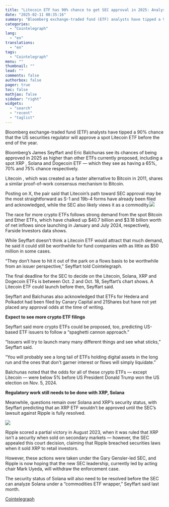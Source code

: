 ```yaml
---
title: "Litecoin ETF has 90% chance to get SEC approval in 2025: Analysts"
date: "2025-02-11 08:35:16"
summary: "Bloomberg exchange-traded fund (ETF) analysts have tipped a 90% chance that the US securities regulator will approve a spot Litecoin ETF before the end of the year. Bloomberg’s James Seyffart and Eric Balchunas see its chances of being approved in 2025 as higher than other ETFs currently proposed, including a..."
categories:
  - "Cointelegraph"
lang:
  - "en"
translations:
  - "en"
tags:
  - "Cointelegraph"
menu: ""
thumbnail: ""
lead: ""
comments: false
authorbox: false
pager: true
toc: false
mathjax: false
sidebar: "right"
widgets:
  - "search"
  - "recent"
  - "taglist"
---
```


Bloomberg exchange-traded fund (ETF) analysts have tipped a 90% chance that the US securities regulator will approve a spot Litecoin ETF before the end of the year.

Bloomberg’s James Seyffart and Eric Balchunas see its chances of being approved in 2025 as higher than other ETFs currently proposed, including a spot XRP , Solana and Dogecoin ETF — which they see as having a 65%, 70% and 75% chance respectively.

Litecoin , which was created as a faster alternative to Bitcoin in 2011, shares a similar proof-of-work consensus mechanism to Bitcoin.

Posting on X, the pair said that Litecoin’s path toward SEC approval may be the most straightforward as S-1 and 19b-4 forms have already been filed and acknowledged, while the SEC also likely views it as a commodity.![](https://s3.tradingview.com/news/image/cointelegraph:a99658a64094b-b8f71e2918e2d65b9ec6f5a15c89b2d0-resized.jpeg)

The race for more crypto ETFs follows strong demand from the spot Bitcoin and Ether ETFs, which have chalked up $40.7 billion and $3.18 billion worth of net inflows since launching in January and July 2024, respectively, Farside Investors data shows.

While Seyffart doesn’t think a Litecoin ETF would attract that much demand, he said it could still be worthwhile for fund companies with as little as $50 million in some cases.

“They don’t have to hit it out of the park on a flows basis to be worthwhile from an issuer perspective,” Seyffart told Cointelegraph.

The final deadline for the SEC to decide on the Litecoin, Solana, XRP and Dogecoin ETFs is between Oct. 2 and Oct. 18, Seyffart’s chart shows. A Litecoin ETF could launch before then, Seyffart said.

Seyffart and Balchunas also acknowledged that ETFs for Hedera and Polkadot had been filed by Canary Capital and 21Shares but have not yet placed any approval odds at the time of writing.

**Expect to see more crypto ETF filings**

Seyffart said more crypto ETFs could be proposed, too, predicting US-based ETF issuers to follow a “spaghetti cannon approach.”

“Issuers will try to launch many many different things and see what sticks,” Seyffart said.

“You will probably see a long tail of ETFs holding digital assets in the long run and the ones that don't garner interest or flows will simply liquidate.”

Balchunas noted that the odds for all of these crypto ETFs — except Litecoin — were below 5% before US President Donald Trump won the US election on Nov. 5, 2024.

****Regulatory work still needs to be done with XRP, Solana****

Meanwhile, questions remain over Solana and XRP’s security status, with Seyffart predicting that an XRP ETF wouldn’t be approved until the SEC’s lawsuit against Ripple is fully resolved.

![](https://s3.tradingview.com/news/image/cointelegraph:a99658a64094b-746425d2c12ff780e4cc7341b06f8819-resized.jpeg)

Ripple scored a partial victory in August 2023, when it was ruled that XRP isn’t a security when sold on secondary markets — however, the SEC appealed this court decision, claiming that Ripple breached securities laws when it sold XRP to retail investors.

However, these actions were taken under the Gary Gensler-led SEC, and Ripple is now hoping that the new SEC leadership, currently led by acting chair Mark Uyeda, will withdraw the enforcement case.

The security status of Solana will also need to be resolved before the SEC can analyze Solana under a “commodities ETF wrapper,” Seyffart said last month.

[Cointelegraph](https://www.tradingview.com/news/cointelegraph:a99658a64094b:0-litecoin-etf-has-90-chance-to-get-sec-approval-in-2025-analysts/)
